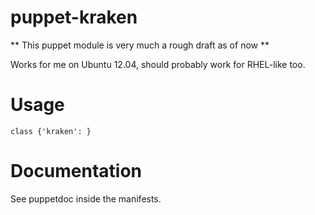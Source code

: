 puppet-kraken
===============

** This puppet module is very much a rough draft as of now **

Works for me on Ubuntu 12.04, should probably work for RHEL-like too.

Usage
===============

```puppet
class {'kraken': }
```

Documentation
===============

See puppetdoc inside the manifests.